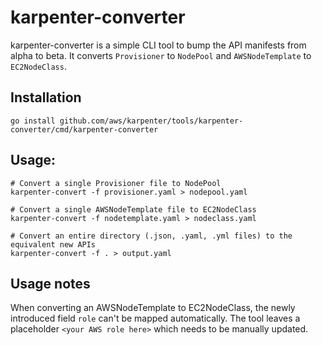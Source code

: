 # karpenter-converter

karpenter-converter is a simple CLI tool to bump the API manifests from alpha to beta.
It converts `Provisioner` to `NodePool` and `AWSNodeTemplate` to `EC2NodeClass`.

## Installation 

```
go install github.com/aws/karpenter/tools/karpenter-converter/cmd/karpenter-converter
```

## Usage:

```
# Convert a single Provisioner file to NodePool
karpenter-convert -f provisioner.yaml > nodepool.yaml

# Convert a single AWSNodeTemplate file to EC2NodeClass
karpenter-convert -f nodetemplate.yaml > nodeclass.yaml

# Convert an entire directory (.json, .yaml, .yml files) to the equivalent new APIs
karpenter-convert -f . > output.yaml
```

## Usage notes

When converting an AWSNodeTemplate to EC2NodeClass, the newly introduced field `role` can't be mapped automatically.
The tool leaves a placeholder `<your AWS role here>` which needs to be manually updated.